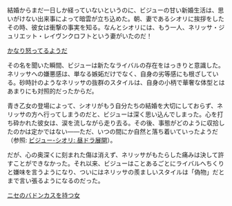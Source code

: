 <!-- title: ニセのおっぱい -->
<!-- relationship: Enemy -->

結婚からまだ一日しか経っていないというのに、ビジューの甘い新婚生活は、思いがけない出来事によって暗雲が立ち込めた。朝、妻であるシオリに挨拶をしたその時、彼女は衝撃の事実を知る。なんとシオリには、もう一人、ネリッサ・ジュリエット・レイヴンクロフトという妻がいたのだ！

[かなり怒ってるようだ](#embed:https://www.youtube.com/live/Tl7rUzJyc_0?t=5243)

その名を聞いた瞬間、ビジューは新たなライバルの存在をはっきりと意識した。ネリッサへの嫌悪感は、単なる嫉妬だけでなく、自身の劣等感にも根ざしている。砂時計のようなネリッサの抜群のスタイルは、自身の小柄で華奢な体型とはあまりにも対照的だったからだ。

青き乙女の登場によって、シオリがもう自分たちの結婚を大切にしておらず、ネリッサの方へ行ってしまうのだと、ビジューは深く思い込んでしまった。心を打ち砕かれた彼女は、涙を流しながら走り去る。その後、事態がどのように収拾したのかは定かではない――ただ、いつの間にか自然と落ち着いていったようだ（参照: [ビジュー-シオリ: 昼ドラ展開](#edge:shiori-bijou)）。

だが、心の奥深くに刻まれた傷は消えず、ネリッサがもたらした痛みは決して許すことができなかった。それ以来、ビジューはことあるごとにライバルへちくりと嫌味を言うようになり、ついにはネリッサの羨ましいスタイルは「偽物」だとまで言い張るようになるのだった。

[ニセのバドンカスを持つ女](#embed:https://www.youtube.com/live/Tl7rUzJyc_0?t=8396)